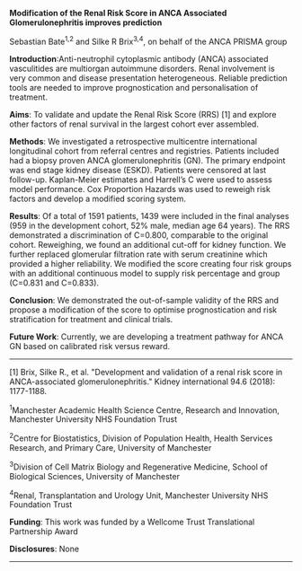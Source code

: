 **Modification of the Renal Risk Score in ANCA Associated Glomerulonephritis improves prediction**

Sebastian Bate<sup>1,2</sup> and Silke R Brix<sup>3,4</sup>, on behalf of the ANCA PRISMA group

**Introduction**:Anti-neutrophil cytoplasmic antibody (ANCA) associated vasculitides are multiorgan autoimmune disorders. Renal involvement is very common and disease presentation heterogeneous. Reliable prediction tools are needed to improve prognostication and personalisation of treatment.

**Aims**: To validate and update the Renal Risk Score (RRS) [1] and explore other factors of renal survival in the largest cohort ever assembled.

**Methods**: We investigated a retrospective multicentre international longitudinal cohort from referral centres and registries. Patients included had a biopsy proven ANCA glomerulonephritis (GN). The primary endpoint was end stage kidney disease (ESKD). Patients were censored at last follow-up. Kaplan-Meier estimates and Harrell’s C were used to assess model performance. Cox Proportion Hazards was used to reweigh risk factors and develop a modified scoring system.

**Results**: Of a total of 1591 patients, 1439 were included in the final analyses (959 in the development cohort, 52% male, median age 64 years). The RRS demonstrated a discrimination of C=0.800, comparable to the original cohort. Reweighing, we found an additional cut-off for kidney function. We further replaced glomerular filtration rate with serum creatinine which provided a higher reliability. We modified the score creating four risk groups with an additional continuous model to supply risk percentage and group (C=0.831 and C=0.833).

**Conclusion**: We demonstrated the out-of-sample validity of the RRS and propose a modification of the score to optimise prognostication and risk stratification for treatment and clinical trials.

**Future Work**: Currently, we are developing a treatment pathway for ANCA GN based on calibrated risk versus reward.

---

[1] Brix, Silke R., et al. "Development and validation of a renal risk score in ANCA-associated glomerulonephritis." Kidney international 94.6 (2018): 1177-1188.

<sup>1</sup>Manchester Academic Health Science Centre, Research and Innovation, Manchester University NHS
Foundation Trust

<sup>2</sup>Centre for Biostatistics, Division of Population Health, Health Services Research, and Primary Care,
University of Manchester

<sup>3</sup>Division of Cell Matrix Biology and Regenerative Medicine, School of Biological Sciences, University of Manchester

<sup>4</sup>Renal, Transplantation and Urology Unit, Manchester University NHS Foundation Trust

**Funding**: This work was funded by a Wellcome Trust Translational Partnership Award

**Disclosures**: None

---

